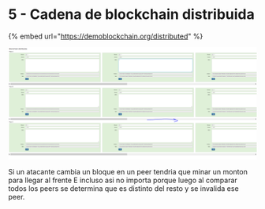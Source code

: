 # 5 - Cadena de blockchain distribuida

{% embed url="https://demoblockchain.org/distributed" %}

![](../../.gitbook/assets/imagen%20%28307%29.png)

Si un atacante cambia un bloque en un peer tendria que minar un monton para llegar al frente E incluso asi no importa porque luego al comparar todos los peers se determina que es distinto del resto y se invalida ese peer.



